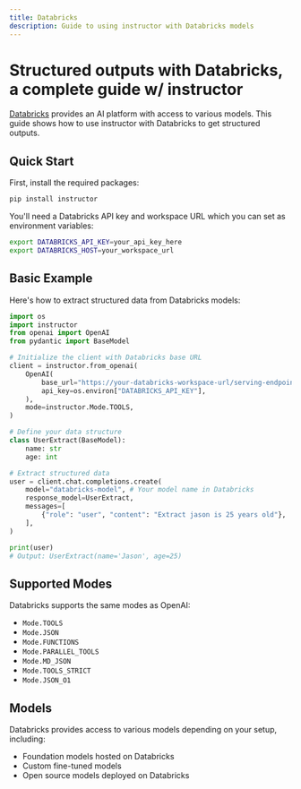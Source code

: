 ```yaml
---
title: Databricks
description: Guide to using instructor with Databricks models
---
```


# Structured outputs with Databricks, a complete guide w/ instructor

[Databricks](https://www.databricks.com/) provides an AI platform with access to various models. This guide shows how to use instructor with Databricks to get structured outputs.

## Quick Start

First, install the required packages:

```bash
pip install instructor
```

You'll need a Databricks API key and workspace URL which you can set as environment variables:

```bash
export DATABRICKS_API_KEY=your_api_key_here
export DATABRICKS_HOST=your_workspace_url
```

## Basic Example

Here's how to extract structured data from Databricks models:

```python
import os
import instructor
from openai import OpenAI
from pydantic import BaseModel

# Initialize the client with Databricks base URL
client = instructor.from_openai(
    OpenAI(
        base_url="https://your-databricks-workspace-url/serving-endpoints/your-endpoint-name/invocations",
        api_key=os.environ["DATABRICKS_API_KEY"],
    ),
    mode=instructor.Mode.TOOLS,
)

# Define your data structure
class UserExtract(BaseModel):
    name: str
    age: int

# Extract structured data
user = client.chat.completions.create(
    model="databricks-model", # Your model name in Databricks
    response_model=UserExtract,
    messages=[
        {"role": "user", "content": "Extract jason is 25 years old"},
    ],
)

print(user)
# Output: UserExtract(name='Jason', age=25)
```

## Supported Modes

Databricks supports the same modes as OpenAI:

- `Mode.TOOLS`
- `Mode.JSON`
- `Mode.FUNCTIONS`
- `Mode.PARALLEL_TOOLS`
- `Mode.MD_JSON`
- `Mode.TOOLS_STRICT`
- `Mode.JSON_O1`

## Models

Databricks provides access to various models depending on your setup, including:

- Foundation models hosted on Databricks
- Custom fine-tuned models
- Open source models deployed on Databricks

